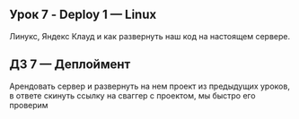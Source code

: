 ## Урок 7 - Deploy 1 — Linux
Линукс, Яндекс Клауд и как развернуть наш код на настоящем сервере.

## ДЗ 7 — Деплоймент
Арендовать сервер и развернуть на нем проект из предыдущих уроков, в ответе скинуть ссылку на сваггер с проектом, мы быстро его проверим
